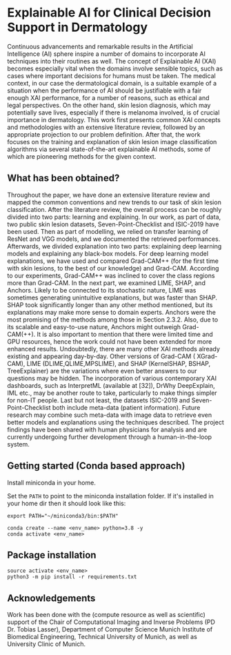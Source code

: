 # Explainable AI for Clinical Decision Support in Dermatology

Continuous advancements and remarkable results in the Artificial Intelligence (AI) sphere inspire a number of domains to incorporate AI techniques into their routines as well. The concept of Explainable AI (XAI) becomes especially vital when the domains involve sensible topics, such as cases where important decisions for humans must be taken. The medical context, in our case the dermatological domain, is a suitable example of a situation when the performance of AI should be justifiable with a fair enough XAI performance, for a number of reasons, such as ethical and legal perspectives. On the other hand, skin lesion diagnosis, which may potentially save lives, especially if there is melanoma involved, is of crucial importance in dermatology. This work first presents common XAI concepts and methodologies with an extensive literature review, followed by an appropriate projection to our problem definition. After that, the work focuses on the training and explanation of skin lesion image classification algorithms via several state-of-the-art explainable AI methods, some of which are pioneering methods for the given context.

## What has been obtained?
Throughout the paper, we have done an extensive literature review and mapped the common conventions and new trends to our task of skin lesion classification. After the literature review, the overall process can be roughly divided into two parts: learning and explaining. In our work, as part of data, two public skin lesion datasets, Seven-Point-Checklist and ISIC-2019 have been used. Then as part of modelling, we relied on transfer learning of ResNet and VGG models, and we documented the retrieved performances. Afterwards, we divided explanation into two parts: explaining deep learning models and explaining any black-box models. For deep learning model explanations, we have used and compared Grad-CAM++ (for the first time with skin lesions, to the best of our knowledge) and Grad-CAM. According to our experiments, Grad-CAM++ was inclined to cover the class regions more than Grad-CAM.
In the next part, we examined LIME, SHAP, and Anchors. Likely to be connected to its stochastic nature, LIME was sometimes generating unintuitive explanations, but was faster than SHAP. SHAP took significantly longer than any other method mentioned, but its explanations may make more sense to domain experts. Anchors were the most promising of the methods among those in Section 2.3.2. Also, due to its scalable and easy-to-use nature, Anchors might outweigh Grad-CAM(++).
It is also important to mention that there were limited time and GPU resources, hence the work could not have been extended for more enhanced results. Undoubtedly, there are many other XAI methods already existing and appearing day-by-day. Other versions of Grad-CAM ( XGrad-CAM), LIME (DLIME,QLIME,MPSLIME), and SHAP (KernelSHAP, BSHAP, TreeExplainer) are the variations where even better answers to our questions may be hidden. The incorporation of various contemporary XAI dashboards, such as InterpretML (available at [32]), DrWhy  DeepExplain, IML etc., may be another route to take, particularly to make things simpler for non-IT people. 
Last but not least, the datasets ISIC-2019 and Seven-Point-Checklist both include meta-data (patient information). Future research may combine such meta-data with image data to retrieve even better models and explanations using the techniques described.
The project findings have been shared with human physicians for analysis and are currently undergoing further development through a human-in-the-loop system.

## Getting started (Conda based approach)

Install miniconda in your home.

Set the `PATH` to point to the miniconda installation folder.
If it's installed in your home dir then it should look like this:
```
export PATH="~/miniconda3/bin:$PATH"
```

```
conda create --name <env_name> python=3.8 -y
conda activate <env_name>
```

## Package installation

```
source activate <env_name>
python3 -m pip install -r requirements.txt
```

## Acknowledgements
Work has been done with the (compute resource as well as scientific) support of the Chair of Computational Imaging and Inverse Problems (PD Dr. Tobias Lasser), Department of Computer Science
Munich Institute of Biomedical Engineering, Technical University of Munich, as well as University Clinic of Munich. 
